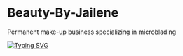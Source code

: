 # Beauty-By-Jailene
Permanent make-up business 
specializing in microblading


[![Typing SVG](https://readme-typing-svg.demolab.com/Beauty-By-Jailene+line+of+text;Second+line+of+text)](https://git.io/typing-svg)